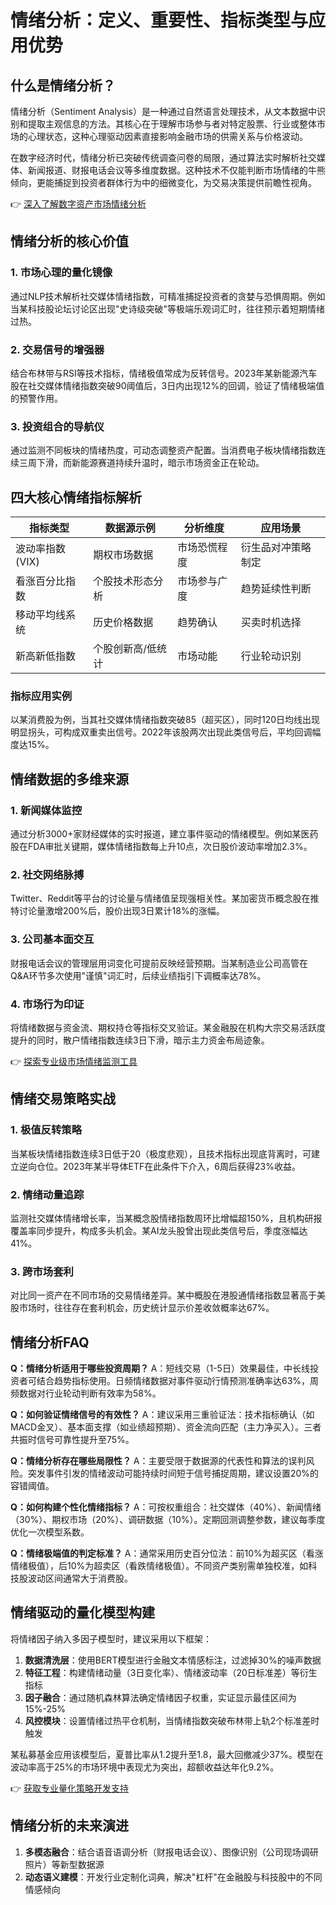 # 情绪分析：定义、重要性、指标类型与应用优势

## 什么是情绪分析？

情绪分析（Sentiment Analysis）是一种通过自然语言处理技术，从文本数据中识别和提取主观信息的方法。其核心在于理解市场参与者对特定股票、行业或整体市场的心理状态，这种心理驱动因素直接影响金融市场的供需关系与价格波动。

在数字经济时代，情绪分析已突破传统调查问卷的局限，通过算法实时解析社交媒体、新闻报道、财报电话会议等多维度数据。这种技术不仅能判断市场情绪的牛熊倾向，更能捕捉到投资者群体行为中的细微变化，为交易决策提供前瞻性视角。

👉 [深入了解数字资产市场情绪分析](https://bit.ly/okx_welcome)

## 情绪分析的核心价值

### 1. 市场心理的量化镜像
通过NLP技术解析社交媒体情绪指数，可精准捕捉投资者的贪婪与恐惧周期。例如当某科技股论坛讨论区出现"史诗级突破"等极端乐观词汇时，往往预示着短期情绪过热。

### 2. 交易信号的增强器
结合布林带与RSI等技术指标，情绪极值常成为反转信号。2023年某新能源汽车股在社交媒体情绪指数突破90阈值后，3日内出现12%的回调，验证了情绪极端值的预警作用。

### 3. 投资组合的导航仪
通过监测不同板块的情绪热度，可动态调整资产配置。当消费电子板块情绪指数连续三周下滑，而新能源赛道持续升温时，暗示市场资金正在轮动。

## 四大核心情绪指标解析

| 指标类型          | 数据源示例                  | 分析维度               | 应用场景                 |
|-------------------|---------------------------|-----------------------|-------------------------|
| 波动率指数(VIX)   | 期权市场数据              | 市场恐慌程度          | 衍生品对冲策略制定       |
| 看涨百分比指数    | 个股技术形态分析          | 市场参与广度          | 趋势延续性判断           |
| 移动平均线系统    | 历史价格数据              | 趋势确认              | 买卖时机选择             |
| 新高新低指数      | 个股创新高/低统计         | 市场动能              | 行业轮动识别             |

### 指标应用实例
以某消费股为例，当其社交媒体情绪指数突破85（超买区），同时120日均线出现明显拐头，可构成双重卖出信号。2022年该股两次出现此类信号后，平均回调幅度达15%。

## 情绪数据的多维来源

### 1. 新闻媒体监控
通过分析3000+家财经媒体的实时报道，建立事件驱动的情绪模型。例如某医药股在FDA审批关键期，媒体情绪指数每上升10点，次日股价波动率增加2.3%。

### 2. 社交网络脉搏
Twitter、Reddit等平台的讨论量与情绪值呈现强相关性。某加密货币概念股在推特讨论量激增200%后，股价出现3日累计18%的涨幅。

### 3. 公司基本面交互
财报电话会议的管理层用词变化可提前反映经营预期。当某制造业公司高管在Q&A环节多次使用"谨慎"词汇时，后续业绩指引下调概率达78%。

### 4. 市场行为印证
将情绪数据与资金流、期权持仓等指标交叉验证。某金融股在机构大宗交易活跃度提升的同时，散户情绪指数连续3日下滑，暗示主力资金布局迹象。

👉 [探索专业级市场情绪监测工具](https://bit.ly/okx_welcome)

## 情绪交易策略实战

### 1. 极值反转策略
当某板块情绪指数连续3日低于20（极度悲观），且技术指标出现底背离时，可建立逆向仓位。2023年某半导体ETF在此条件下介入，6周后获得23%收益。

### 2. 情绪动量追踪
监测社交媒体情绪增长率，当某概念股情绪指数周环比增幅超150%，且机构研报覆盖率同步提升，构成多头机会。某AI龙头股曾出现此类信号后，季度涨幅达41%。

### 3. 跨市场套利
对比同一资产在不同市场的交易情绪差异。某中概股在港股通情绪指数显著高于美股市场时，往往存在套利机会，历史统计显示价差收敛概率达67%。

## 情绪分析FAQ

**Q：情绪分析适用于哪些投资周期？**
A：短线交易（1-5日）效果最佳，中长线投资者可结合趋势指标使用。日频情绪数据对事件驱动行情预测准确率达63%，周频数据对行业轮动判断有效率为58%。

**Q：如何验证情绪信号的有效性？**
A：建议采用三重验证法：技术指标确认（如MACD金叉）、基本面支撑（如业绩超预期）、资金流向匹配（主力净买入）。三者共振时信号可靠性提升至75%。

**Q：情绪分析存在哪些局限性？**
A：主要受限于数据源的代表性和算法的误判风险。突发事件引发的情绪波动可能持续时间短于信号捕捉周期，建议设置20%的容错阈值。

**Q：如何构建个性化情绪指标？**
A：可按权重组合：社交媒体（40%）、新闻情绪（30%）、期权市场（20%）、调研数据（10%）。定期回测调整参数，建议每季度优化一次模型系数。

**Q：情绪极端值的判定标准？**
A：通常采用历史百分位法：前10%为超买区（看涨情绪极值），后10%为超卖区（看跌情绪极值）。不同资产类别需单独校准，如科技股波动区间通常大于消费股。

## 情绪驱动的量化模型构建

将情绪因子纳入多因子模型时，建议采用以下框架：

1. **数据清洗层**：使用BERT模型进行金融文本情感标注，过滤掉30%的噪声数据
2. **特征工程**：构建情绪动量（3日变化率）、情绪波动率（20日标准差）等衍生指标
3. **因子融合**：通过随机森林算法确定情绪因子权重，实证显示最佳区间为15%-25%
4. **风控模块**：设置情绪过热平仓机制，当情绪指数突破布林带上轨2个标准差时触发

某私募基金应用该模型后，夏普比率从1.2提升至1.8，最大回撤减少37%。模型在波动率高于25%的市场环境中表现尤为突出，超额收益达年化9.2%。

👉 [获取专业量化策略开发支持](https://bit.ly/okx_welcome)

## 情绪分析的未来演进

1. **多模态融合**：结合语音语调分析（财报电话会议）、图像识别（公司现场调研照片）等新型数据源
2. **动态语义建模**：开发行业定制化词典，解决"杠杆"在金融股与科技股中的不同情感倾向